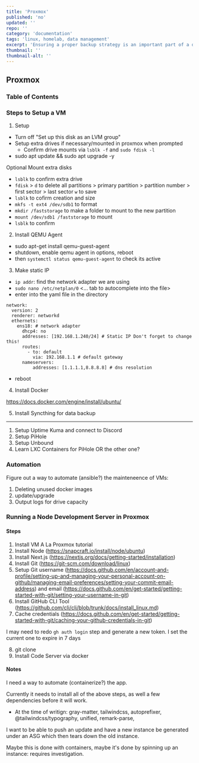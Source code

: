 ```yaml
---
title: 'Proxmox'
published: 'no'
updated: ''
repo: ''
category: 'documentation'
tags: 'linux, homelab, data management'
excerpt: 'Ensuring a proper backup strategy is an important part of a digital life.'
thumbnail: ''
thumbnail-alt: ''
---
```


## Proxmox

### Table of Contents

### Steps to Setup a VM

1. Setup
- Turn off "Set up this disk as an LVM group"
- Setup extra drives if necessary/mounted in proxmox when prompted
  - Confirm drive mounts via `lsblk -f` and `sudo fdisk -l`
- sudo apt update && sudo apt upgrade -y

Optional Mount extra disks
- `lsblk` to confirm extra drive
- `fdisk` > `d` to delete all partitions > primary partition > partition number > first sector > last sector `w` to save
- `lsblk` to cofirm creation and size
- `mkfs -t ext4 /dev/sdb1` to format
- `mkdir /faststorage` to make a folder to mount to the new partition
- `mount /dev/sdb1 /faststorage` to mount
- `lsblk` to confirm

2. Install QEMU Agent
- sudo apt-get install qemu-guest-agent
- shutdown, enable qemu agent in options, reboot
- then `systemctl status qemu-guest-agent` to check its active

3. Make static IP
- `ip addr`: find the network adapter we are using
- `sudo nano /etc/netplan/0` <... tab to autocomplete into the file>
- enter into the yaml file in the directory

```
network:
  version: 2
  renderer: networkd
  ethernets:
    ens18: # network adapter
      dhcp4: no
      addresses: [192.168.1.240/24] # Static IP Don't forget to change this! 
      routes:
        - to: default
          via: 192.168.1.1 # default gateway 
      nameservers:
          addresses: [1.1.1.1,8.8.8.8] # dns resolution
```

- reboot

4. Install Docker

https://docs.docker.com/engine/install/ubuntu/

5. Install Syncthing for data backup



---

1. Setup Uptime Kuma and connect to Discord
2. Setup PiHole
3. Setup Unbound
4. Learn LXC Containers for PiHole OR the other one?


### Automation

Figure out a way to automate (ansible?) the mainteneence of VMs:

1. Deleting unused docker images
2. update/upgrade
3. Output logs for drive capacity



### Running a Node Development Server in Proxmox

#### Steps

1. Install VM A La Proxmox tutorial
2. Install Node (https://snapcraft.io/install/node/ubuntu)
3. Install Next.js (https://nextjs.org/docs/getting-started/installation)
4. Install Git (https://git-scm.com/download/linux)
5. Setup Git username (https://docs.github.com/en/account-and-profile/setting-up-and-managing-your-personal-account-on-github/managing-email-preferences/setting-your-commit-email-address) and email (https://docs.github.com/en/get-started/getting-started-with-git/setting-your-username-in-git)
6. Install GitHub CLI Tool (https://github.com/cli/cli/blob/trunk/docs/install_linux.md)
7. Cache credentials (https://docs.github.com/en/get-started/getting-started-with-git/caching-your-github-credentials-in-git)


I may need to redo `gh auth login` step and generate a new token. I set the current one to expire in 7 days

8. git clone <repo>
9. Install Code Server via docker


#### Notes

I need a way to automate (containerize?) the app.

Currently it needs to install all of the above steps, as well a few dependencies before it will work.
- At the time of writign: gray-matter, tailwindcss, autoprefixer, @tailwindcss/typography, unified, remark-parse, 

I want to be able to push an update and have a new instance be generated under an ASG which then tears down the old instance.

Maybe this is done with containers, maybe it's done by spinning up an instance: requires investigation.


